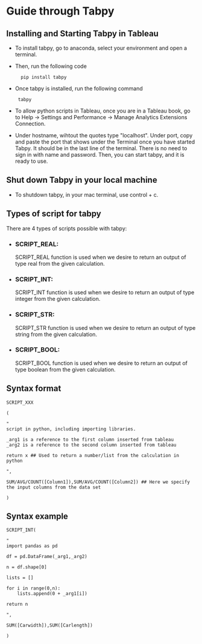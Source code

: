 # Guide through Tabpy

## Installing and Starting Tabpy in Tableau

* To install tabpy, go to anaconda, select your environment and open a terminal.

* Then, run the following code

        pip install tabpy
        
 * Once tabpy is installed, run the following command

        tabpy

* To allow python scripts in Tableau, once you are in a Tableau book, go to Help -> Settings and Performance -> Manage Analytics Extensions Connection.

* Under hostname, wihtout the quotes type "localhost". Under port, copy and paste the port that shows under the Terminal once you have started Tabpy. It should be in the last line of the terminal. There is no need to sign in with name and password. Then, you can start tabpy, and it is ready to use.

## Shut down Tabpy in your local machine

* To shutdown tabpy, in your mac terminal, use control + c. 

## Types of script for tabpy
There are 4 types of scripts possible with tabpy:

* ### SCRIPT_REAL: 
    SCRIPT_REAL function is used when we desire to return an output of type real from the given calculation.

* ### SCRIPT_INT: 
    SCRIPT_INT function is used when we desire to return an output of type integer from the given calculation.

* ### SCRIPT_STR: 
    SCRIPT_STR function is used when we desire to return an output of type string from the given calculation.

* ### SCRIPT_BOOL: 
    SCRIPT_BOOL function is used when we desire to return an output of type boolean from the given calculation.

## Syntax format

    SCRIPT_XXX
    
    (
    
    "
    script in python, including importing libraries.

    _arg1 is a reference to the first column inserted from tableau
    _arg2 is a reference to the second column inserted from tableau
    
    return x ## Used to return a number/list from the calculation in python

    ",
    
    SUM/AVG/COUNT([Column1]),SUM/AVG/COUNT([Column2]) ## Here we specify the input columns from the data set
    
    )


## Syntax example

    SCRIPT_INT(
    
    "
    import pandas as pd

    df = pd.DataFrame(_arg1,_arg2)

    n = df.shape[0]

    lists = []

    for i in range(0,n):
        lists.append(0 + _arg1[i])

    return n
    
    ",
    
    SUM([Carwidth]),SUM([Carlength])
    
    )
